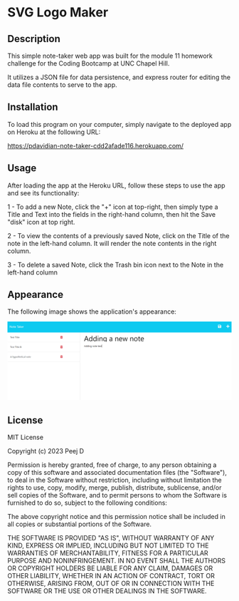 # SVG Logo Maker


## Description

This simple note-taker web app was built for the module 11 homework challenge for the Coding Bootcamp at UNC Chapel Hill. 

It utilizes a JSON file for data persistence, and express router for editing the data file contents to serve to the app.


## Installation

To load this program on your computer, simply navigate to the deployed app on Heroku at the following URL:

https://pdavidian-note-taker-cdd2afade116.herokuapp.com/


## Usage

After loading the app at the Heroku URL, follow these steps to use the app and see its functionality:

1 - To add a new Note, click the "+" icon at top-right, then simply type a Title and Text into the fields in the right-hand column, then hit the Save "disk" icon at top right.

2 - To view the contents of a previously saved Note, click on the Title of the note in the left-hand column. It will render the note contents in the right column.

3 - To delete a saved Note, click the Trash bin icon next to the Note in the left-hand column


## Appearance

The following image shows the application's appearance:

![Note Taker Screenshot](./assets/Note_Taker.png)


## License

MIT License

Copyright (c) 2023 Peej D

Permission is hereby granted, free of charge, to any person obtaining a copy
of this software and associated documentation files (the "Software"), to deal
in the Software without restriction, including without limitation the rights
to use, copy, modify, merge, publish, distribute, sublicense, and/or sell
copies of the Software, and to permit persons to whom the Software is
furnished to do so, subject to the following conditions:

The above copyright notice and this permission notice shall be included in all
copies or substantial portions of the Software.

THE SOFTWARE IS PROVIDED "AS IS", WITHOUT WARRANTY OF ANY KIND, EXPRESS OR
IMPLIED, INCLUDING BUT NOT LIMITED TO THE WARRANTIES OF MERCHANTABILITY,
FITNESS FOR A PARTICULAR PURPOSE AND NONINFRINGEMENT. IN NO EVENT SHALL THE
AUTHORS OR COPYRIGHT HOLDERS BE LIABLE FOR ANY CLAIM, DAMAGES OR OTHER
LIABILITY, WHETHER IN AN ACTION OF CONTRACT, TORT OR OTHERWISE, ARISING FROM,
OUT OF OR IN CONNECTION WITH THE SOFTWARE OR THE USE OR OTHER DEALINGS IN THE
SOFTWARE.
